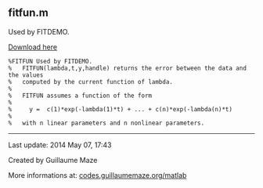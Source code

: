## fitfun.m ##
Used by FITDEMO.

[Download here](http://guillaumemaze.googlecode.com/svn/trunk/matlab/codes/overwrite/fitfun.m)

```
%FITFUN Used by FITDEMO.
%   FITFUN(lambda,t,y,handle) returns the error between the data and the values
%   computed by the current function of lambda.
%
%   FITFUN assumes a function of the form
%
%     y =  c(1)*exp(-lambda(1)*t) + ... + c(n)*exp(-lambda(n)*t)
%
%   with n linear parameters and n nonlinear parameters.
```

---

Last update: 2014 May 07, 17:43

Created by Guillaume Maze

More informations at: [codes.guillaumemaze.org/matlab](http://codes.guillaumemaze.org/matlab)